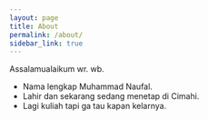```yaml
---
layout: page
title: About
permalink: /about/
sidebar_link: true
---
```


Assalamualaikum wr. wb. 

+ Nama lengkap Muhammad Naufal. 
+ Lahir dan sekarang sedang menetap di Cimahi.
+ Lagi kuliah tapi ga tau kapan kelarnya. 

